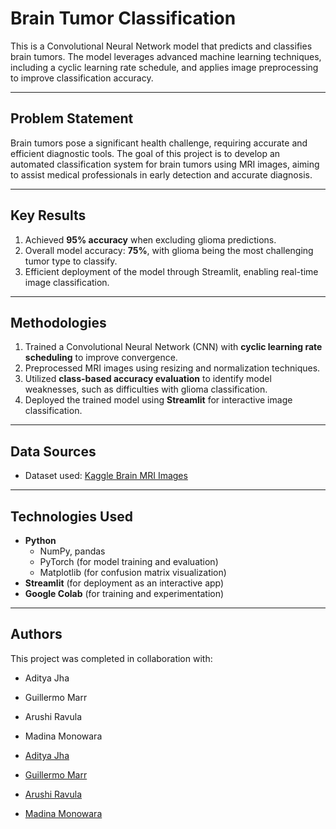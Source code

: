 # Brain Tumor Classification  

This is a Convolutional Neural Network model that predicts and classifies brain tumors. The model leverages advanced machine learning techniques, including a cyclic learning rate schedule, and applies image preprocessing to improve classification accuracy.  

---

## Problem Statement  

Brain tumors pose a significant health challenge, requiring accurate and efficient diagnostic tools. The goal of this project is to develop an automated classification system for brain tumors using MRI images, aiming to assist medical professionals in early detection and accurate diagnosis.  

---

## Key Results  

1. Achieved **95% accuracy** when excluding glioma predictions.  
2. Overall model accuracy: **75%**, with glioma being the most challenging tumor type to classify.  
3. Efficient deployment of the model through Streamlit, enabling real-time image classification.  

---

## Methodologies  

1. Trained a Convolutional Neural Network (CNN) with **cyclic learning rate scheduling** to improve convergence.  
2. Preprocessed MRI images using resizing and normalization techniques.  
3. Utilized **class-based accuracy evaluation** to identify model weaknesses, such as difficulties with glioma classification.  
4. Deployed the trained model using **Streamlit** for interactive image classification.  

---

## Data Sources  

- Dataset used: [Kaggle Brain MRI Images](https://www.kaggle.com/datasets/masoudnickparvar/brain-tumor-mri-dataset)

---

## Technologies Used  

- **Python**  
  - NumPy, pandas  
  - PyTorch (for model training and evaluation)  
  - Matplotlib (for confusion matrix visualization)  
- **Streamlit** (for deployment as an interactive app)  
- **Google Colab** (for training and experimentation)  

---

## Authors  

This project was completed in collaboration with:  
- Aditya Jha
- Guillermo Marr
- Arushi Ravula
- Madina Monowara

- [Aditya Jha](aditya.jha2020123@gmail.com)
- [Guillermo Marr](guillermomarr3@gmail.com)
- [Arushi Ravula](arushi.ravula@gmail.com)
- [Madina Monowara](https://github.com/madinamonowara)

